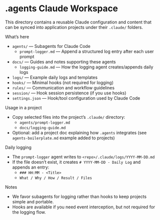 # .agents Claude Workspace

This directory contains a reusable Claude configuration and content that can be synced into application projects under their `.claude/` folders.

What’s here
- `agents/` — Subagents for Claude Code
  - `prompt-logger.md` — Append a structured log entry after each user prompt
- `docs/` — Guides and notes supporting these agents
  - `logging-guide.md` — How the logging agent creates/appends daily logs
- `logs/` — Example daily logs and templates
- `hooks/` — Minimal hooks (not required for logging)
- `rules/` — Communication and workflow guidelines
- `session/` — Hook session persistence (if you use hooks)
- `settings.json` — Hook/tool configuration used by Claude Code

Usage in a project
- Copy selected files into the project’s `.claude/` directory:
  - `agents/prompt-logger.md`
  - `docs/logging-guide.md`
- Optional: add a project doc explaining how `.agents` integrates (see `agents-boilerplate.md` example added to projects)

Daily logging
- The `prompt-logger` agent writes to `<repo>/.claude/logs/YYYY-MM-DD.md`
- If the file doesn’t exist, it creates `# YYYY-MM-DD - Daily Log` and appends an entry:
  - `### HH:MM - <Title>`
  - `What / Why / How / Result / Files`

Notes
- We favor subagents for logging rather than hooks to keep projects simple and portable.
- Hooks are available if you need event interception, but not required for the logging flow.
